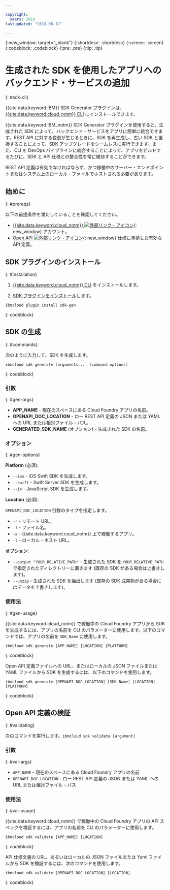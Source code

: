 ```yaml
---

copyright:
  years: 2018
lastupdated: "2018-08-17"

---
```

{:new_window: target="_blank"}
{:shortdesc: .shortdesc}
{:screen: .screen}
{:codeblock: .codeblock}
{:pre: .pre}
{:tip: .tip}

# 生成された SDK を使用したアプリへのバックエンド・サービスの追加
{: #sdk-cli}

{{site.data.keyword.IBM}} SDK Generator プラグインは、[{{site.data.keyword.cloud_notm}} CLI](/docs/cli/reference/bluemix_cli/get_started.html) にインストールできます。

{{site.data.keyword.IBM_notm}} SDK Generator プラグインを使用すると、生成された SDK によって、バックエンド・サービスをアプリに簡単に統合できます。REST API に対する変更が生じるときに、SDK を再生成し、古い SDK と置換することによって、SDK アップグレードをシームレスに実行できます。また、CLI を DevOps パイプラインに統合することによって、アプリをビルドするたびに、SDK と API 仕様との整合性を常に維持することができます。

REST API 定義は有効でなければならず、かつ稼働中のサーバー・エンドポイントまたはシステム上のローカル・ファイルでホストされる必要があります。

## 始めに
{: #prereqs}

以下の前提条件を満たしていることを確認してください。

* [{{site.data.keyword.cloud_notm}} ![外部リンク・アイコン](../../icons/launch-glyph.svg "外部リンク・アイコン")](http://bluemix.net){: new_window} アカウント。
* [Open API ![外部リンク・アイコン](../../icons/launch-glyph.svg "外部リンク・アイコン")](https://www.openapis.org/){: new_window} 仕様に準拠した有効な API 定義。

## SDK プラグインのインストール
{: #installation}

1. [{{site.data.keyword.cloud_notm}} CLI](/docs/cli/reference/bluemix_cli/get_started.html) をインストールします。

2. [SDK プラグインをインストール](/docs/cli/sdk/index.html)します。
  ```
  ibmcloud plugin install sdk-gen
  ```
  {: codeblock}

## SDK の生成
{: #commands}

次のように入力して、SDK を生成します。
```
ibmcloud sdk generate [arguments...] [command options]
```
{: codeblock}

### 引数
{: #gen-args}

* **APP_NAME** - 現在のスペースにある Cloud Foundry アプリの名前。
* **OPENAPI_DOC_LOCATION** - ロー REST API 定義の JSON または YAML への URL または相対ファイル・パス。
* **GENERATED_SDK_NAME** (オプション) - 生成された SDK の名前。

### オプション
{: #gen-options}

**Platform** (必須):
  * `--ios` - iOS Swift SDK を生成します。
  * `--swift` - Swift Server SDK を生成します。
  * `--js` - JavaScript SDK を生成します。

**Location** (必須):

`OPENAPI_DOC_LOCATION` 引数のタイプを指定します。

  * `-r` - リモート URL。
  * `-f` - ファイル名。
  * `-a` - {{site.data.keyword.coud_notm}} 上で稼働するアプリ。
  * `-l` - ローカル・ホスト URL。

**オプション**:
  * `--output "YOUR_RELATIVE_PATH"` - 生成された SDK を `YOUR_RELATIVE_PATH` で指定されたディレクトリーに置きます (既存の SDK がある場合は上書きします)。
  * `--unzip` - 生成された SDK を抽出します (既存の SDK 成果物がある場合にはデータを上書きします)。

### 使用法
{: #gen-usage}

{{site.data.keyword.cloud_notm}} で稼働中の Cloud Foundry アプリから SDK を生成するには、アプリの名前を CLI のパラメーターに使用します。以下のコマンドでは、アプリの名前を `SDK_Name` に使用します。

```
ibmcloud sdk generate [APP_NAME] [LOCATION] [PLATFORM]
```
{: codeblock}

Open API 定義ファイルへの URL、またはローカルの JSON ファイルまたは YAML ファイルから SDK を生成するには、以下のコマンドを使用します。

```
ibmcloud sdk generate [OPENAPI_DOC_LOCATION] [SDK_Name] [LOCATION] [PLATFORM]
```
{: codeblock}


## Open API 定義の検証
{: #validating}

次のコマンドを実行します。`ibmcloud sdk validate [argument]`

### 引数
{: #val-args}

* `APP_NAME` - 現在のスペースにある Cloud Foundry アプリの名前
* `OPENAPI_DOC_LOCATION` - ロー REST API 定義の JSON または YAML への URL または相対ファイル・パス

### 使用法
{: #val-usage}

{{site.data.keyword.cloud_notm}} で稼働中の Cloud Foundry アプリの API スペックを検証するには、アプリの名前を CLI のパラメーターに使用します。
```
ibmcloud sdk validate [APP_NAME] [LOCATION]
```
{: codeblock}

API 仕様文書の URL、あるいはローカルの JSON ファイルまたは Yaml ファイルから SDK を検証するには、次のコマンドを使用します。
```
ibmcloud sdk validate [OPENAPI_DOC_LOCATION] [LOCATION]
```
{: codeblock}

